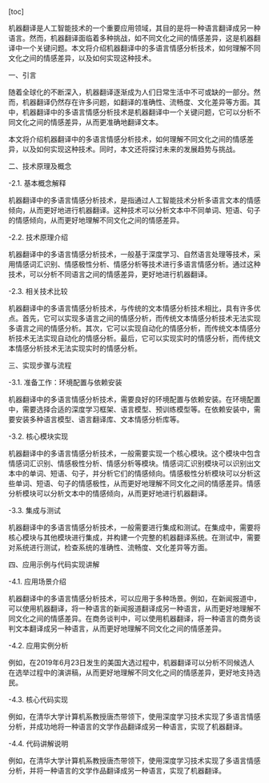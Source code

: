 
[toc]                    
                
                
机器翻译是人工智能技术的一个重要应用领域，其目的是将一种语言翻译成另一种语言。然而，机器翻译面临着多种挑战，如不同文化之间的情感差异，这是机器翻译中一个关键问题。本文将介绍机器翻译中的多语言情感分析技术，如何理解不同文化之间的情感差异，以及如何实现这种技术。

一、引言

随着全球化的不断深入，机器翻译逐渐成为人们日常生活中不可或缺的一部分。然而，机器翻译仍然存在许多问题，如翻译的准确性、流畅度、文化差异等方面。其中，机器翻译中的多语言情感分析技术是机器翻译中一个关键问题，它可以分析不同文化之间的情感差异，从而更准确地翻译文本。

本文将介绍机器翻译中的多语言情感分析技术，如何理解不同文化之间的情感差异，以及如何实现这种技术。同时，本文还将探讨未来的发展趋势与挑战。

二、技术原理及概念

-2.1. 基本概念解释

机器翻译中的多语言情感分析技术，是指通过人工智能技术分析多语言文本的情感倾向，从而更好地进行机器翻译。这种技术可以分析文本中不同单词、短语、句子的情感倾向，从而更好地理解不同文化之间的情感差异。

-2.2. 技术原理介绍

机器翻译中的多语言情感分析技术，一般基于深度学习、自然语言处理等技术，采用情感词汇识别、情感极性分析、情感分析等技术进行多语言情感分析。通过这种技术，可以分析不同语言之间的情感差异，更好地进行机器翻译。

-2.3. 相关技术比较

机器翻译中的多语言情感分析技术，与传统的文本情感分析技术相比，具有许多优点。首先，它可以实现多语言之间的情感分析，而传统文本情感分析技术无法实现多语言之间的情感分析。其次，它可以实现自动化的情感分析，而传统文本情感分析技术无法实现自动化的情感分析。最后，它可以实现实时的情感分析，而传统文本情感分析技术无法实现实时的情感分析。

三、实现步骤与流程

-3.1. 准备工作：环境配置与依赖安装

机器翻译中的多语言情感分析技术，需要良好的环境配置与依赖安装。在环境配置中，需要选择合适的深度学习框架、语言模型、预训练模型等。在依赖安装中，需要安装多种语言模型、语言翻译库、文本情感分析库等。

-3.2. 核心模块实现

机器翻译中的多语言情感分析技术，一般需要实现一个核心模块。这个模块中包含情感词汇识别、情感极性分析、情感分析等模块。情感词汇识别模块可以识别出文本中的单词、短语、句子，并分析它们的情感倾向。情感极性分析模块可以分析这些单词、短语、句子的情感极性，从而更好地理解不同文化之间的情感差异。情感分析模块可以分析文本中的情感倾向，从而更好地进行机器翻译。

-3.3. 集成与测试

机器翻译中的多语言情感分析技术，一般需要进行集成和测试。在集成中，需要将核心模块与其他模块进行集成，并构建一个完整的机器翻译系统。在测试中，需要对系统进行测试，检查系统的准确性、流畅度、文化差异等方面。

四、应用示例与代码实现讲解

-4.1. 应用场景介绍

机器翻译中的多语言情感分析技术，可以应用于多种场景。例如，在新闻报道中，可以使用机器翻译，将一种语言的新闻报道翻译成另一种语言，从而更好地理解不同文化之间的情感差异。在商务谈判中，可以使用机器翻译，将一种语言的商务谈判文本翻译成另一种语言，从而更好地理解不同文化之间的情感差异。

-4.2. 应用实例分析

例如，在2019年6月23日发生的美国大选过程中，机器翻译可以分析不同候选人在选举过程中的演讲稿，从而更好地理解不同文化之间的情感差异，更好地支持选民。

-4.3. 核心代码实现

例如，在清华大学计算机系教授唐杰带领下，使用深度学习技术实现了多语言情感分析，并成功地将一种语言的文学作品翻译成另一种语言，实现了机器翻译。

-4.4. 代码讲解说明

例如，在清华大学计算机系教授唐杰带领下，使用深度学习技术实现了多语言情感分析，并将一种语言的文学作品翻译成另一种语言，实现了机器翻译。

